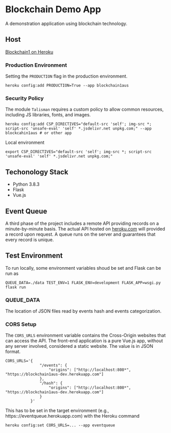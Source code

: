 # Blockchain Demo App

A demonstration application using blockchain technology.

## Host

[Blockchain1 on Heroku](https://blockchain1aus.herokuapp.com/)

### Production Environment

Setting the `PRODUCTION` flag in the production environment.
```
heroku config:add PRODUCTION=True --app blockchain1aus
```

### Security Policy

The module `Talisman` requires a custom policy to allow common resources, including
JS libraries, fonts, and images.

```
heroku config:add CSP_DIRECTIVES="default-src 'self'; img-src *; script-src 'unsafe-eval' 'self' *.jsdelivr.net unpkg.com;" --app blockcahin1aus # or other app
```

Local environment
```
export CSP_DIRECTIVES="default-src 'self'; img-src *; script-src 'unsafe-eval' 'self' *.jsdelivr.net unpkg.com;"
```

## Techonology Stack

* Python 3.8.3
* Flask
* Vue.js

## Event Queue

A third phase of the project includes a remote API providing records on a minute-by-minute basis. The actual API hosted on [heroku.com](https://eventqueue.herokuapp.com/events) will provided a record upon request. A queue runs on the server and guarantees that every record is unique.

## Test Environment

To run locally, some environment variables shoud be set and Flask can be run as

```
QUEUE_DATA=./data TEST_ENV=1 FLASK_ENV=development FLASK_APP=wsgi.py flask run
```

### QUEUE_DATA

The location of JSON files read by events hash and events categorization.

### CORS Setup

The `CORS_URLS` environment variable contains the Cross-Origin websites that can access the API. The front-end application is a pure Vue.js app, without any server involved, considered a static website. The value is in JSON format.
```
CORS_URLS='{
               "/events": {
                   "origins": ["http://localhost:808*", "https://blockchain1aus-dev.herokuapp.com"]
               },
               "/hash": {
                   "origins": ["http://localhost:808*", "https://blockchain1aus-dev.herokuapp.com"]
               }
           }'
```

This has to be set in the target environment (e.g., https:://eventqueue.herokuapp.com) with the Heroku command

```
heroku config:set CORS_URLS=... --app eventqueue
```
